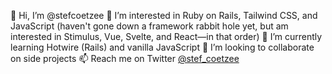 👋 Hi, I’m @stefcoetzee
👀 I’m interested in Ruby on Rails, Tailwind CSS, and JavaScript (haven't gone down a framework rabbit hole yet, but am interested in Stimulus, Vue, Svelte, and React—in that order)
🌱 I’m currently learning Hotwire (Rails) and vanilla JavaScript
💞️ I’m looking to collaborate on side projects
📫 Reach me on Twitter [@stef_coetzee](https://twitter.com/stef_coetzee)

<!---
stefcoetzee/stefcoetzee is a ✨ special ✨ repository because its `README.md` (this file) appears on your GitHub profile.
You can click the Preview link to take a look at your changes.
--->
